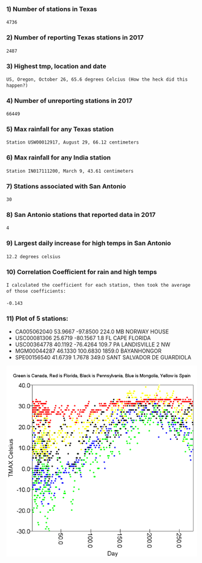 ### 1) Number of stations in Texas
   
    4736

### 2) Number of reporting Texas stations in 2017
  
    2487

### 3) Highest tmp, location and date
   
    US, Oregon, October 26, 65.6 degrees Celcius (How the heck did this happen?)

### 4) Number of unreporting stations in 2017
  
    66449

### 5) Max rainfall for any Texas station
  
    Station USW00012917, August 29, 66.12 centimeters

### 6) Max rainfall for any India station
  
    Station IN017111200, March 9, 43.61 centimeters

### 7) Stations associated with San Antonio
  
    30

### 8) San Antonio stations that reported data in 2017
  
    4

### 9) Largest daily increase for high temps in San Antonio
  
    12.2 degrees celsius

### 10) Correlation Coefficient for rain and high temps
  
    I calculated the coefficient for each station, then took the average of those coefficients:
  
    -0.143

### 11) Plot of 5 stations:

- CA005062040  53.9667  -97.8500  224.0 MB NORWAY HOUSE
- USC00081306  25.6719  -80.1567    1.8 FL CAPE FLORIDA
- USC00364778  40.1192  -76.4264  109.7 PA LANDISVILLE 2 NW
- MGM00044287  46.1330  100.6830 1859.0    BAYANHONGOR
- SPE00156540  41.6739    1.7678  349.0    SANT SALVADOR DE GUARDIOLA

![Plot](src/main/scala/sparkrdd/plot)